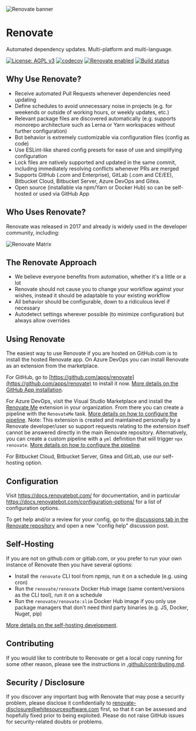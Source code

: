 ![Renovate banner](https://app.renovatebot.com/images/renovate_660_220.jpg)

# Renovate

Automated dependency updates.
Multi-platform and multi-language.

[![License: AGPL v3](https://img.shields.io/badge/License-AGPL%20v3-blue.svg)](https://raw.githubusercontent.com/renovatebot/renovate/master/license)
[![codecov](https://codecov.io/gh/renovatebot/renovate/branch/master/graph/badge.svg)](https://codecov.io/gh/renovatebot/renovate)
[![Renovate enabled](https://img.shields.io/badge/renovate-enabled-brightgreen.svg)](https://renovatebot.com/)
[![Build status](https://github.com/renovatebot/renovate/workflows/build/badge.svg)](https://github.com/renovatebot/renovate/actions)

## Why Use Renovate?

- Receive automated Pull Requests whenever dependencies need updating
- Define schedules to avoid unnecessary noise in projects (e.g. for weekends or outside of working hours, or weekly updates, etc.)
- Relevant package files are discovered automatically (e.g. supports monorepo architecture such as Lerna or Yarn workspaces without further configuration)
- Bot behavior is extremely customizable via configuration files (config as code)
- Use ESLint-like shared config presets for ease of use and simplifying configuration
- Lock files are natively supported and updated in the same commit, including immediately resolving conflicts whenever PRs are merged
- Supports GitHub (.com and Enterprise), GitLab (.com and CE/EE), Bitbucket Cloud, Bitbucket Server, Azure DevOps and Gitea.
- Open source (installable via npm/Yarn or Docker Hub) so can be self-hosted or used via GitHub App

## Who Uses Renovate?

Renovate was released in 2017 and already is widely used in the developer community, including:

![Renovate Matrix](https://renovatebot.com/images/matrix.png)

## The Renovate Approach

- We believe everyone benefits from automation, whether it's a little or a lot
- Renovate should not cause you to change your workflow against your wishes, instead it should be adaptable to your existing workflow
- All behavior should be configurable, down to a ridiculous level if necessary
- Autodetect settings wherever possible (to minimize configuration) but always allow overrides

## Using Renovate

The easiest way to use Renovate if you are hosted on GitHub.com is to install the hosted Renovate app.
On Azure DevOps you can install Renovate as an extension from the marketplace.

For GitHub, go to [https://github.com/apps/renovate](https://github.com/apps/renovate) to install it now.
[More details on the GitHub App installation](https://docs.renovatebot.com/install-github-app/).

For Azure DevOps, visit the Visual Studio Marketplace and install the [Renovate Me](https://marketplace.visualstudio.com/items?itemName=jyc.vsts-extensions-renovate-me) extension in your organization.
From there you can create a pipeline with the `RenovateMe` task.
[More details on how to configure the pipeline](https://marketplace.visualstudio.com/items?itemName=jyc.vsts-extensions-renovate-me).
Note: This extension is created and maintained personally by a Renovate developer/user so support requests relating to the extension itself cannot be answered directly in the main Renovate repository.
Alternatively, you can create a custom pipeline with a `yml` definition that will trigger `npx renovate`.
[More details on how to configure the pipeline](https://docs.renovatebot.com/setup-azure-devops/).

For Bitbucket Cloud, Bitbucket Server, Gitea and GitLab, use our self-hosting option.

## Configuration

Visit https://docs.renovatebot.com/ for documentation, and in particular https://docs.renovatebot.com/configuration-options/ for a list of configuration options.

To get help and/or a review for your config, go to the [discussions tab in the Renovate repository](https://github.com/renovatebot/renovate/discussions) and open a new "config help" discussion post.

## Self-Hosting

If you are not on github.com or gitlab.com, or you prefer to run your own instance of Renovate then you have several options:

- Install the `renovate` CLI tool from npmjs, run it on a schedule (e.g. using cron)
- Run the `renovate/renovate` Docker Hub image (same content/versions as the CLI tool), run it on a schedule
- Run the `renovate/renovate:slim` Docker Hub image if you only use package managers that don't need third party binaries (e.g. JS, Docker, Nuget, pip)

[More details on the self-hosting development](https://github.com/renovatebot/renovate/blob/master/docs/usage/self-hosting.md).

## Contributing

If you would like to contribute to Renovate or get a local copy running for some other reason, please see the instructions in [.github/contributing.md](.github/contributing.md).

## Security / Disclosure

If you discover any important bug with Renovate that may pose a security problem, please disclose it confidentially to renovate-disclosure@whitesourcesoftware.com first, so that it can be assessed and hopefully fixed prior to being exploited.
Please do not raise GitHub issues for security-related doubts or problems.
